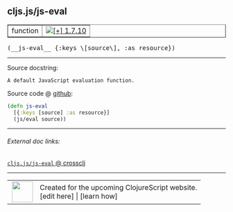 ## cljs.js/js-eval



 <table border="1">
<tr>
<td>function</td>
<td><a href="https://github.com/cljsinfo/cljs-api-docs/tree/1.7.10"><img valign="middle" alt="[+] 1.7.10" title="Added in 1.7.10" src="https://img.shields.io/badge/+-1.7.10-lightgrey.svg"></a> </td>
</tr>
</table>


 <samp>
(__js-eval__ {:keys \[source\], :as resource})<br>
</samp>

---





Source docstring:

```
A default JavaScript evaluation function.
```


Source code @ [github](https://github.com/clojure/clojurescript/blob/r1.7.145/src/main/cljs/cljs/js.cljs#L95-L98):

```clj
(defn js-eval
  [{:keys [source] :as resource}]
  (js/eval source))
```

<!--
Repo - tag - source tree - lines:

 <pre>
clojurescript @ r1.7.145
└── src
    └── main
        └── cljs
            └── cljs
                └── <ins>[js.cljs:95-98](https://github.com/clojure/clojurescript/blob/r1.7.145/src/main/cljs/cljs/js.cljs#L95-L98)</ins>
</pre>

-->

---



###### External doc links:

[`cljs.js/js-eval` @ crossclj](http://crossclj.info/fun/cljs.js.cljs/js-eval.html)<br>

---

 <table>
<tr><td>
<img valign="middle" align="right" width="48px" src="http://i.imgur.com/Hi20huC.png">
</td><td>
Created for the upcoming ClojureScript website.<br>
[edit here] | [learn how]
</td></tr></table>

[edit here]:https://github.com/cljsinfo/cljs-api-docs/blob/master/cljsdoc/cljs.js/js-eval.cljsdoc
[learn how]:https://github.com/cljsinfo/cljs-api-docs/wiki/cljsdoc-files

<!--

This information was too distracting to show to readers, but I'll leave it
commented here since it is helpful to:

- pretty-print the data used to generate this document
- and show how to retrieve that data



The API data for this symbol:

```clj
{:ns "cljs.js",
 :name "js-eval",
 :signature ["[{:keys [source], :as resource}]"],
 :history [["+" "1.7.10"]],
 :type "function",
 :full-name-encode "cljs.js/js-eval",
 :source {:code "(defn js-eval\n  [{:keys [source] :as resource}]\n  (js/eval source))",
          :title "Source code",
          :repo "clojurescript",
          :tag "r1.7.145",
          :filename "src/main/cljs/cljs/js.cljs",
          :lines [95 98]},
 :full-name "cljs.js/js-eval",
 :docstring "A default JavaScript evaluation function."}

```

Retrieve the API data for this symbol:

```clj
;; from Clojure REPL
(require '[clojure.edn :as edn])
(-> (slurp "https://raw.githubusercontent.com/cljsinfo/cljs-api-docs/catalog/cljs-api.edn")
    (edn/read-string)
    (get-in [:symbols "cljs.js/js-eval"]))
```

-->

